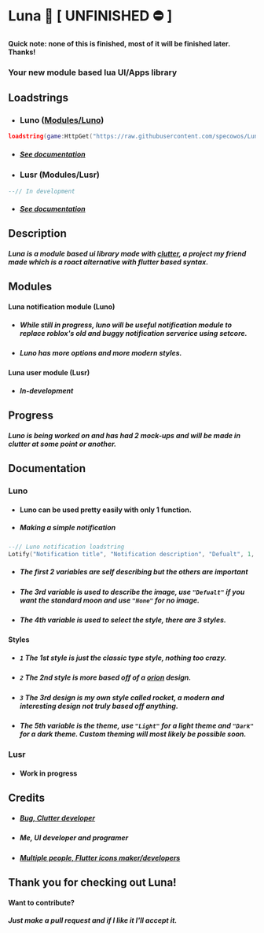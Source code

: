 # Luna 🌙 [ UNFINISHED ⛔️ ]
#### Quick note: none of this is finished, most of it will be finished later. Thanks!
### Your new module based lua UI/Apps library

## Loadstrings
- ### Luno ([Modules/Luno](https://github.com/specowos/Luna/tree/main/Modules/Luno "Modules/Luno"))
```lua
loadstring(game:HttpGet("https://raw.githubusercontent.com/specowos/Luna/main/Modules/Luno/Main.lua"))()
```
 - ##### [See documentation](https://github.com/specowos/Luna#luno "See documentation")
- ### Lusr (Modules/Lusr)
```lua
--// In development
```
 - ##### [See documentation](https://github.com/specowos/Luna#lusr "See documentation")

## Description
##### Luna is a module based ui library made with [clutter](https://github.com/0zBug/Clutter "clutter"), a project my friend made which is a roact alternative with flutter based syntax.


## Modules
#### Luna notification module (Luno)
- ##### While still in progress, luno will be useful notification module to replace roblox's old and buggy notification serverice using setcore. 
- ##### Luno has more options and more modern styles.

#### Luna user module (Lusr)
- ##### In-development

## Progress
##### Luno is being worked on and has had 2 mock-ups and will be made in clutter at some point or another.

## Documentation
### Luno
- #### Luno can be used pretty easily with only 1 function.
 - ##### Making a simple notification
 ```lua
--// Luno notification loadstring
Lotify("Notification title", "Notification description", "Defualt", 1, "Light")
```
- ##### The first 2 variables are self describing but the others are important
- ##### The 3rd variable is used to describe the image, use `"Defualt"` if you want the standard moon and use `"None"` for no image.
- ##### The 4th variable is used to select the style, there are 3 styles.
#### Styles
 - ##### `1` The 1st style is just the classic type style, nothing too crazy.
 - ##### `2` The 2nd style is more based off of a [orion](https://github.com/shlexware/Orion "orion") design.
 - ##### `3` The 3rd design is my own style called rocket, a modern and interesting design not truly based off anything.
 
- ##### The 5th variable is the theme, use `"Light"` for a light theme and `"Dark"` for a dark theme. Custom theming will most likely be possible soon.
 
### Lusr
- #### Work in progress
 
## Credits
- ##### [Bug, Clutter developer](https://github.com/0zBug "Bug, Clutter developer")
- ##### Me, UI developer and programer
- ##### [Multiple people, Flutter icons maker/developers](https://github.com/feathericons/feather "Multiple people, Flutter icons maker/developers")

## Thank you for checking out Luna!
#### Want to contribute? 
##### Just make a pull request and if I like it I'll accept it.
